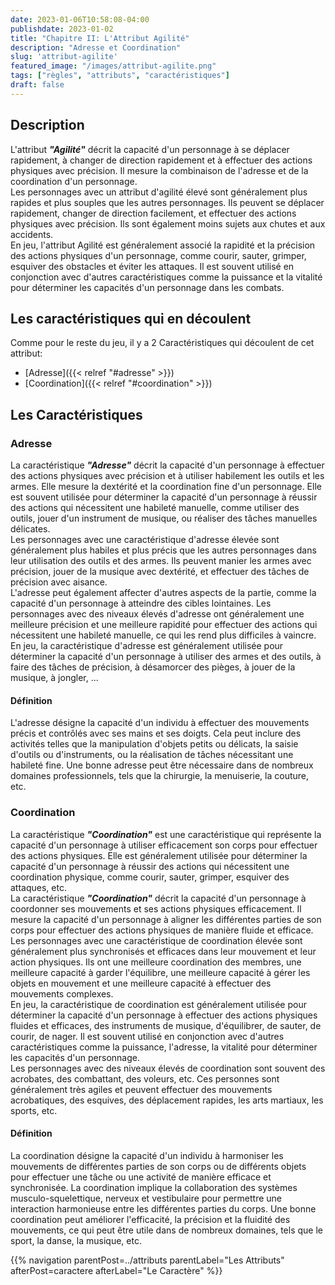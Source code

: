 ```yaml
---
date: 2023-01-06T10:58:08-04:00
publishdate: 2023-01-02
title: "Chapitre II: L'Attribut Agilité"
description: "Adresse et Coordination"
slug: 'attribut-agilite'
featured_image: "/images/attribut-agilite.png"
tags: ["règles", "attributs", "caractéristiques"]
draft: false
---
```


## Description
L'attribut ***"Agilité"*** décrit la capacité d'un personnage à se déplacer rapidement, à changer de direction rapidement et à effectuer des actions physiques avec précision. Il mesure la combinaison de l'adresse et de la coordination d'un personnage.  
Les personnages avec un attribut d'agilité élevé sont généralement plus rapides et plus souples que les autres personnages. Ils peuvent se déplacer rapidement, changer de direction facilement, et effectuer des actions physiques avec précision. Ils sont également moins sujets aux chutes et aux accidents.  
En jeu, l'attribut Agilité est généralement associé la rapidité et la précision des actions physiques d'un personnage, comme courir, sauter, grimper, esquiver des obstacles et éviter les attaques. Il est souvent utilisé en conjonction avec d'autres caractéristiques comme la puissance et la vitalité pour déterminer les capacités d'un personnage dans les combats.  

## Les caractéristiques qui en découlent
Comme pour le reste du jeu, il y a 2 Caractéristiques qui découlent de cet attribut:
* [Adresse]({{< relref "#adresse" >}})
* [Coordination]({{< relref "#coordination" >}})
  
## Les Caractéristiques

### Adresse
La caractéristique ***"Adresse"*** décrit la capacité d'un personnage à effectuer des actions physiques avec précision et à utiliser habilement les outils et les armes. Elle mesure la dextérité et la coordination fine d'un personnage. Elle est souvent utilisée pour déterminer la capacité d'un personnage à réussir des actions qui nécessitent une habileté manuelle, comme utiliser des outils, jouer d'un instrument de musique, ou réaliser des tâches manuelles délicates.  
Les personnages avec une caractéristique d'adresse élevée sont généralement plus habiles et plus précis que les autres personnages dans leur utilisation des outils et des armes. Ils peuvent manier les armes avec précision, jouer de la musique avec dextérité, et effectuer des tâches de précision avec aisance.  
L'adresse peut également affecter d'autres aspects de la partie, comme la capacité d'un personnage à atteindre des cibles lointaines. Les personnages avec des niveaux élevés d'adresse ont généralement une meilleure précision et une meilleure rapidité pour effectuer des actions qui nécessitent une habileté manuelle, ce qui les rend plus difficiles à vaincre.
En jeu, la caractéristique d'adresse est généralement utilisée pour déterminer la capacité d'un personnage à utiliser des armes et des outils, à faire des tâches de précision, à désamorcer des pièges, à jouer de la musique, à jongler, ...  
#### Définition
L'adresse désigne la capacité d'un individu à effectuer des mouvements précis et contrôlés avec ses mains et ses doigts. Cela peut inclure des activités telles que la manipulation d'objets petits ou délicats, la saisie d'outils ou d'instruments, ou la réalisation de tâches nécessitant une habileté fine. Une bonne adresse peut être nécessaire dans de nombreux domaines professionnels, tels que la chirurgie, la menuiserie, la couture, etc.  

### Coordination
La caractéristique ***"Coordination"*** est une caractéristique qui représente la capacité d'un personnage à utiliser efficacement son corps pour effectuer des actions physiques. Elle est généralement utilisée pour déterminer la capacité d'un personnage à réussir des actions qui nécessitent une coordination physique, comme courir, sauter, grimper, esquiver des attaques, etc.  
La caractéristique ***"Coordination"*** décrit la capacité d'un personnage à coordonner ses mouvements et ses actions physiques efficacement. Il mesure la capacité d'un personnage à aligner les différentes parties de son corps pour effectuer des actions physiques de manière fluide et efficace.  
Les personnages avec une caractéristique de coordination élevée sont généralement plus synchronisés et efficaces dans leur mouvement et leur action physiques. Ils ont une meilleure coordination des membres, une meilleure capacité à garder l'équilibre, une meilleure capacité à gérer les objets en mouvement et une meilleure capacité à effectuer des mouvements complexes.  
En jeu, la caractéristique de coordination est généralement utilisée pour déterminer la capacité d'un personnage à effectuer des actions physiques fluides et efficaces, des instruments de musique, d'équilibrer, de sauter, de courir, de nager. Il est souvent utilisé en conjonction avec d'autres caractéristiques comme la puissance, l'adresse, la vitalité pour déterminer les capacités d'un personnage.  
Les personnages avec des niveaux élevés de coordination sont souvent des acrobates, des combattant, des voleurs, etc. Ces personnes sont généralement très agiles et peuvent effectuer des mouvements acrobatiques, des esquives, des déplacement rapides, les arts martiaux, les sports, etc.  
#### Définition
La coordination désigne la capacité d'un individu à harmoniser les mouvements de différentes parties de son corps ou de différents objets pour effectuer une tâche ou une activité de manière efficace et synchronisée. La coordination implique la collaboration des systèmes musculo-squelettique, nerveux et vestibulaire pour permettre une interaction harmonieuse entre les différentes parties du corps. Une bonne coordination peut améliorer l'efficacité, la précision et la fluidité des mouvements, ce qui peut être utile dans de nombreux domaines, tels que le sport, la danse, la musique, etc.  

{{% navigation parentPost=../attributs parentLabel="Les Attributs" afterPost=caractere afterLabel="Le Caractère" %}}
